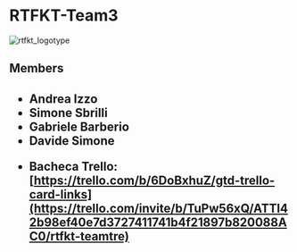 # RTFKT-Team3
![rtfkt_logotype](https://github.com/daveinthahood/RTFKT-Team3/assets/101344486/029a8c00-351e-4f2b-a43f-fb4ef8cb4e0b)

<h2> Members <h2>
<ul> 
    <li> Andrea Izzo</li>
    <li> Simone Sbrilli</li>
    <li> Gabriele Barberio</li>
    <li> Davide Simone</li>
</ul>

- **Bacheca Trello:** [https://trello.com/b/6DoBxhuZ/gtd-trello-card-links](https://trello.com/invite/b/TuPw56xQ/ATTI42b98ef40e7d3727411741b4f21897b820088AC0/rtfkt-teamtre)

